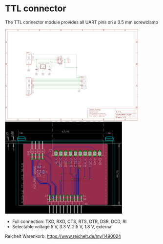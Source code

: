 # TTL connector
The TTL connector module provides all UART pins on a 3.5 mm screwclamp

<img src="4_TTL_SCHEM.png" height="300"><img src="4_TTL_BOARD.png" height="300">

* Full connection: TXD, RXD, CTS, RTS, DTR, DSR, DCD, RI
* Selectable voltage 5 V, 3.3 V, 2.5 V, 1.8 V, external

Reichelt Warenkorb: https://www.reichelt.de/my/1490024
